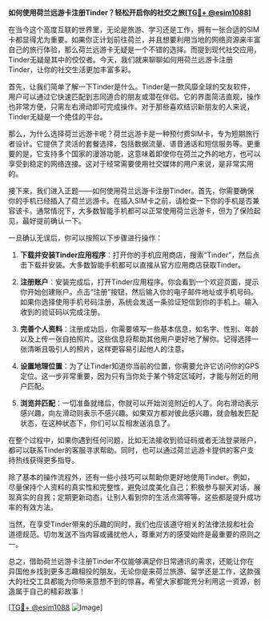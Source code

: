 **如何使用荷兰远游卡注册Tinder？轻松开启你的社交之旅[[TG💪+ @esim1088](https://t.me/s/esim1088)]**

在当今这个高度互联的世界里，无论是旅游、学习还是工作，拥有一张合适的SIM卡都显得尤为重要。如果你正计划前往荷兰，并且想要利用当地的网络资源来丰富自己的旅行体验，那么荷兰远游卡无疑是一个不错的选择。而提到现代社交应用，Tinder无疑是其中的佼佼者。今天，我们就来聊聊如何用荷兰远游卡注册Tinder，让你的社交生活更加丰富多彩。

首先，让我们简单了解一下Tinder是什么。Tinder是一款风靡全球的交友软件，用户可以通过它快速匹配到志同道合的朋友或潜在伴侣。它的界面简洁直观，操作也非常方便，只需左右滑动即可完成操作。对于那些喜欢结识新朋友的人来说，Tinder无疑是一个绝佳的平台。

那么，为什么选择荷兰远游卡呢？荷兰远游卡是一种预付费SIM卡，专为短期旅行者设计。它提供了灵活的套餐选择，包括数据流量、语音通话和短信服务等。更重要的是，它支持多个国家的漫游功能，这意味着即使你在荷兰之外的地方，也可以享受到稳定的网络连接。这对于经常需要使用社交媒体的用户来说，是非常实用的。

接下来，我们进入正题——如何使用荷兰远游卡注册Tinder。首先，你需要确保你的手机已经插入了荷兰远游卡。在插入SIM卡之前，请检查一下你的手机是否兼容该卡。通常情况下，大多数智能手机都可以正常使用荷兰远游卡，但为了保险起见，最好提前确认一下。

一旦确认无误后，你可以按照以下步骤进行操作：

1. **下载并安装Tinder应用程序**：打开你的手机应用商店，搜索“Tinder”，然后点击下载并安装。大多数智能手机都可以直接从官方应用商店获取Tinder。

2. **注册账户**：安装完成后，打开Tinder应用程序。你会看到一个欢迎页面，提示你开始创建账户。点击“注册”按钮，然后输入你的电子邮件地址或手机号码。如果你选择使用手机号码注册，系统会发送一条验证短信到你的手机上。输入收到的验证码以完成注册。

3. **完善个人资料**：注册成功后，你需要填写一些基本信息，如名字、性别、年龄以及上传一张自拍照片。这些信息将帮助其他用户更好地了解你。记得选择一张清晰且吸引人的照片，这样更容易引起他人的注意。

4. **设置地理位置**：为了让Tinder知道你当前的位置，你需要允许它访问你的GPS定位。这一步非常重要，因为只有当你处于某个特定区域时，才能与附近的用户匹配。

5. **浏览并匹配**：一切准备就绪后，你就可以开始浏览附近的人了。向右滑动表示感兴趣，向左滑动则表示不感兴趣。如果双方都对彼此感兴趣，就会触发匹配状态，在这种状态下，你们可以互相发送消息了。

在整个过程中，如果你遇到任何问题，比如无法接收到验证码或者无法登录账户，都可以联系Tinder的客服寻求帮助。同时，也可以通过荷兰远游卡提供的客户支持热线获得更多指导。

除了基本的操作流程外，还有一些小技巧可以帮助你更好地使用Tinder。例如，尽量保持个人资料的真实性和完整性，避免过度美化自己；积极参与聊天对话，展现真实的自我；定期更新动态，让别人看到你的生活点滴等等。这些都是提升成功率的有效方法。

当然，在享受Tinder带来的乐趣的同时，我们也应该遵守相关的法律法规和社会道德规范。切勿发送不当内容或骚扰他人，尊重对方的感受始终是最重要的原则之一。

总之，借助荷兰远游卡注册Tinder不仅能够满足你日常通讯的需求，还能让你在异国他乡找到更多志趣相投的朋友。无论你是来荷兰旅游、留学还是工作，这款强大的社交工具都能为你带来意想不到的惊喜。希望大家都能充分利用这一资源，创造属于自己的精彩故事！

[[TG💪+ @esim1088](https://t.me/s/esim1088) ![Image](https://i.postimg.cc/4NQfJmqS/Snipaste-2025-05-13-00-14-12.png)]